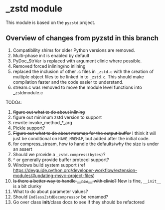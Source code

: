 # _zstd module

This module is based on the `pyzstd` project.

## Overview of changes from pyzstd in this branch

1. Compatibility shims for older Python versions are removed.
2. Multi-phase init is enabled by default
3. PyDoc_StrVar is replaced with argument clinic where possible.
4. Removed forced inlining/no inlining
5. replaced the inclusion of other .c files in `_zstd.c` with the creation of multiple object files to be linked in to `_zstd.c`. This should make compilation faster and the code easier to understand.
6. stream.c was removed to move the module level functions into _zstdmodule.c


TODOs:
1. ~~figure out what to do about inlining~~
2. figure out minimum zstd version to support
3. rewrite invoke_method_*_arg
4. Pickle support?
5. ~~Figure out what to do about mremap for the output buffer~~ I think it will just be conditional on `HAVE_MREMAP`, but added after the initial code.
6. for compress_stream, how to handle the defaults/why the size is under an assert
7. Should we provide a `_zstd.compress(bytes)`?
8. ^ or generally provide buffer protocol support?
9. Windows build system support (ref https://devguide.python.org/developer-workflow/extension-modules/#updating-msvc-project-files)
10. ~~Is there a better way to handle `__new__` with clinic?~~ New is fine, `__init__` is a bit clunky
11. What to do about parameter values?
12. Should `EndlessZstdDecompressor` be renamed?
13. Go over class __init__/class docs to see if they should be refactored
